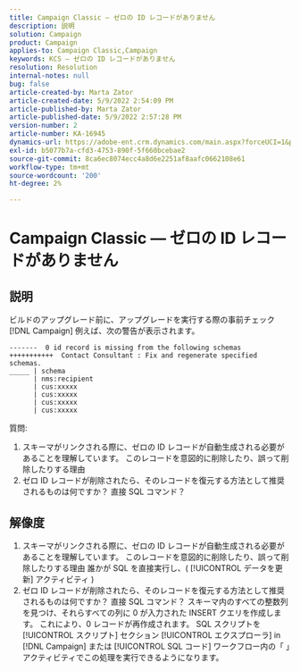 ```yaml
---
title: Campaign Classic — ゼロの ID レコードがありません
description: 説明
solution: Campaign
product: Campaign
applies-to: Campaign Classic,Campaign
keywords: KCS — ゼロの ID レコードがありません
resolution: Resolution
internal-notes: null
bug: false
article-created-by: Marta Zator
article-created-date: 5/9/2022 2:54:09 PM
article-published-by: Marta Zator
article-published-date: 5/9/2022 2:57:28 PM
version-number: 2
article-number: KA-16945
dynamics-url: https://adobe-ent.crm.dynamics.com/main.aspx?forceUCI=1&pagetype=entityrecord&etn=knowledgearticle&id=7692b4e0-a7cf-ec11-a7b5-0022480a8e40
exl-id: b5077b7a-cfd3-4753-890f-5f660bcebae2
source-git-commit: 8ca6ec8074ecc4a8d6e2251af8aafc0662108e61
workflow-type: tm+mt
source-wordcount: '200'
ht-degree: 2%

---
```


# Campaign Classic — ゼロの ID レコードがありません

## 説明

ビルドのアップグレード前に、アップグレードを実行する際の事前チェック [!DNL Campaign] 例えば、次の警告が表示されます。

```
-------  0 id record is missing from the following schemas
+++++++++++  Contact Consultant : Fix and regenerate specified schemas.
_____ | schema                  
      | nms:recipient           
      | cus:xxxxx     
      | cus:xxxxx        
      | cus:xxxxx       
      | cus:xxxxx            
```

質問:

1. スキーマがリンクされる際に、ゼロの ID レコードが自動生成される必要があることを理解しています。 このレコードを意図的に削除したり、誤って削除したりする理由
1. ゼロ ID レコードが削除されたら、そのレコードを復元する方法として推奨されるものは何ですか？ 直接 SQL コマンド？

## 解像度

1. スキーマがリンクされる際に、ゼロの ID レコードが自動生成される必要があることを理解しています。 このレコードを意図的に削除したり、誤って削除したりする理由 誰かが SQL を直接実行し、( [!UICONTROL データを更新] アクティビティ )
1. ゼロ ID レコードが削除されたら、そのレコードを復元する方法として推奨されるものは何ですか？ 直接 SQL コマンド？ スキーマ内のすべての整数列を見つけ、それらすべての列に 0 が入力された INSERT クエリを作成します。 これにより、0 レコードが再作成されます。 SQL スクリプトを [!UICONTROL スクリプト] セクション [!UICONTROL エクスプローラ] in [!DNL Campaign] または [!UICONTROL SQL コード] ワークフロー内の「 」アクティビティでこの処理を実行できるようになります。
